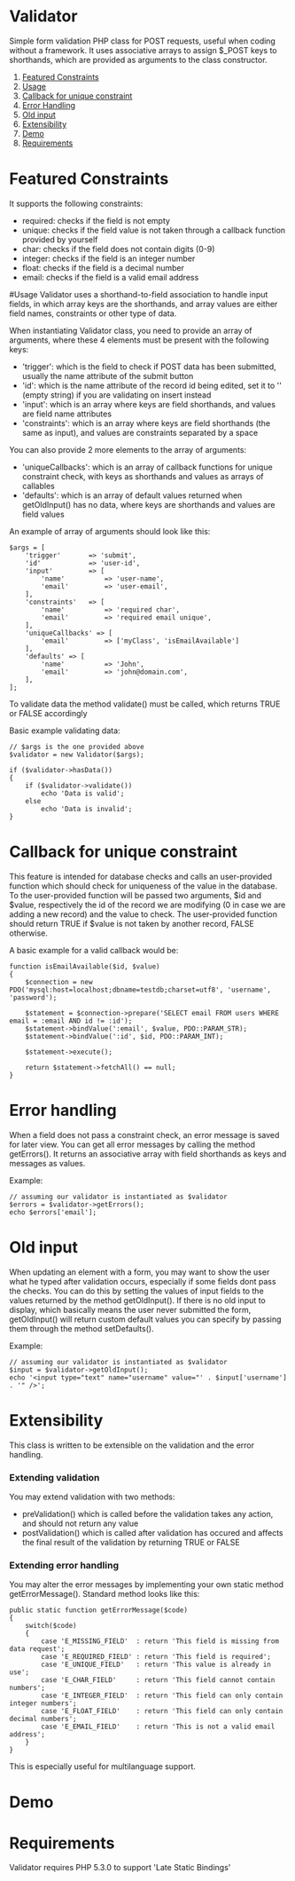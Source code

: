 # Validator
Simple form validation PHP class for POST requests, useful when coding without a framework.
It uses associative arrays to assign $_POST keys to shorthands, which are provided as arguments to the class constructor.

1. [Featured Constraints](#featured-constraints)
2. [Usage](#usage)
3. [Callback for unique constraint](#callback-for-unique-constraint)
4. [Error Handling](#error-handling)
5. [Old input](#old-input)
6. [Extensibility](#extensibility)
7. [Demo](#demo)
8. [Requirements](#requirements)

# Featured Constraints
It supports the following constraints:
- required: checks if the field is not empty
- unique: checks if the field value is not taken through a callback function provided by yourself
- char: checks if the field does not contain digits (0-9)
- integer: checks if the field is an integer number
- float: checks if the field is a decimal number
- email: checks if the field is a valid email address


#Usage
Validator uses a shorthand-to-field association to handle input fields, in which array keys are the shorthands, and array values are either field names, constraints or other type of data.

When instantiating Validator class, you need to provide an array of arguments, where these 4 elements must be present with the following keys:
- 'trigger': which is the field to check if POST data has been submitted, usually the name attribute of the submit button
- 'id': which is the name attribute of the record id being edited, set it to '' (empty string) if you are validating on insert instead
- 'input': which is an array where keys are field shorthands, and values are field name attributes
- 'constraints': which is an array where keys are field shorthands (the same as input), and values are constraints separated by a space

You can also provide 2 more elements to the array of arguments:
- 'uniqueCallbacks': which is an array of callback functions for unique constraint check, with keys as shorthands and values as arrays of callables
- 'defaults': which is an array of default values returned when getOldInput() has no data, where keys are shorthands and values are field values

An example of array of arguments should look like this:
```
$args = [
	'trigger' 		=> 'submit',
	'id'			=> 'user-id',
	'input' 		=> [
		'name'			=> 'user-name',
		'email'			=> 'user-email',
	],
	'constraints' 	=> [
		'name'			=> 'required char',
		'email'			=> 'required email unique',
	],
	'uniqueCallbacks' => [
		'email'			=> ['myClass', 'isEmailAvailable']
	],
	'defaults' => [
		'name'			=> 'John',
		'email'			=> 'john@domain.com',
	],
];
```
To validate data the method validate() must be called, which returns TRUE or FALSE accordingly

Basic example validating data:
```
// $args is the one provided above
$validator = new Validator($args);

if ($validator->hasData())
{
	if ($validator->validate())
		echo 'Data is valid';
	else
		echo 'Data is invalid';
}
```

# Callback for unique constraint
This feature is intended for database checks and calls an user-provided function which should check for uniqueness of the value in the database.
To the user-provided function will be passed two arguments, $id and $value, respectively the id of the record we are modifying (0 in case we are adding a new record) 
and the value to check.
The user-provided function should return TRUE if $value is not taken by another record, FALSE otherwise.


A basic example for a valid callback would be:
```
function isEmailAvailable($id, $value)
{
	$connection = new PDO('mysql:host=localhost;dbname=testdb;charset=utf8', 'username', 'password');
	
	$statement = $connection->prepare('SELECT email FROM users WHERE email = :email AND id != :id');
	$statement->bindValue(':email', $value, PDO::PARAM_STR);
	$statement->bindValue(':id', $id, PDO::PARAM_INT);
	
	$statement->execute();
	
	return $statement->fetchAll() == null;
}
```
# Error handling
When a field does not pass a constraint check, an error message is saved for later view.
You can get all error messages by calling the method getErrors(). It returns an associative array with field shorthands as keys and messages as values.

Example:
```
// assuming our validator is instantiated as $validator
$errors = $validator->getErrors();
echo $errors['email'];
```

# Old input
When updating an element with a form, you may want to show the user what he typed after validation occurs, especially if some fields dont pass the checks. You can do this by setting the values of input fields to the values returned by the method getOldInput(). If there is no old input to display, which basically means the user never submitted the form, getOldInput() will return custom default values you can specify by passing them through the method setDefaults().

Example:
```
// assuming our validator is instantiated as $validator
$input = $validator->getOldInput();
echo '<input type="text" name="username" value="' . $input['username'] . '" />';
```
# Extensibility
This class is written to be extensible on the validation and the error handling.

### Extending validation
You may extend validation with two methods:
- preValidation() which is called before the validation takes any action, and should not return any value
- postValidation() which is called after validation has occured and affects the final result of the validation by returning TRUE or FALSE

### Extending error handling
You may alter the error messages by implementing your own static method getErrorMessage().
Standard method looks like this:
```
public static function getErrorMessage($code)
{
	switch($code)
	{
		case 'E_MISSING_FIELD'	: return 'This field is missing from data request';
		case 'E_REQUIRED_FIELD'	: return 'This field is required';
		case 'E_UNIQUE_FIELD'	: return 'This value is already in use';
		case 'E_CHAR_FIELD'		: return 'This field cannot contain numbers';
		case 'E_INTEGER_FIELD'	: return 'This field can only contain integer numbers';
		case 'E_FLOAT_FIELD'	: return 'This field can only contain decimal numbers';
		case 'E_EMAIL_FIELD'	: return 'This is not a valid email address';
	}
}
```
This is especially useful for multilanguage support.

# Demo

# Requirements
Validator requires PHP 5.3.0 to support 'Late Static Bindings'
